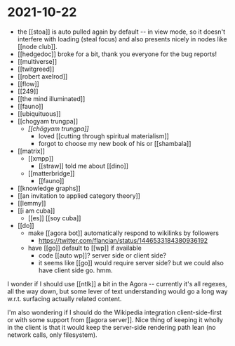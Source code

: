 # 2021-10-22

- the [[stoa]] is auto pulled again by default -- in view mode, so it doesn't interfere with loading (steal focus) and also presents nicely in nodes like [[node club]].
- [[hedgedoc]] broke for a bit, thank you everyone for the bug reports!
- [[multiverse]]
- [[twitgreed]]
- [[robert axelrod]]
- [[flow]]
- [[249]]
- [[the mind illuminated]]
- [[fauno]]
- [[ubiquituous]]
- [[chogyam trungpa]]
  - *[[chögyam trungpa]]*
    - loved [[cutting through spiritual materialism]]
    - forgot to choose my new book of his or [[shambala]]
- [[matrix]]
  - [[xmpp]]
    - [[straw]] told me about [[dino]]
  - [[matterbridge]]
    - [[fauno]]
- [[knowledge graphs]]
- [[an invitation to applied category theory]]
- [[lemmy]]
- [[i am cuba]] 
  - [[es]] [[soy cuba]]
- [[do]]
  - make [[agora bot]] automatically respond to wikilinks by followers
    - https://twitter.com/flancian/status/1446533184380936192
  - have [[go]] default to [[wp]] if available
    - code [[auto wp]]? server side or client side?
    - it seems like [[go]] would require server side? but we could also have client side go. hmm.

I wonder if I should use [[ntlk]] a bit in the Agora -- currently it's all regexes, all the way down, but some lever of text understanding would go a long way w.r.t. surfacing actually related content.

I'm also wondering if I should do the Wikipedia integration client-side-first or with some support from [[agora server]]. Nice thing of keeping it wholly in the client is that it would keep the server-side rendering path lean (no network calls, only filesystem).